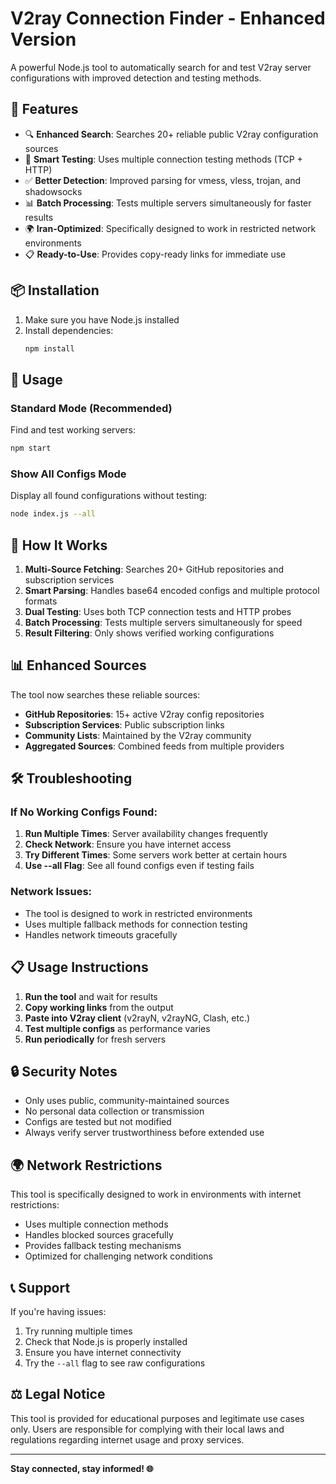 # V2ray Connection Finder - Enhanced Version

A powerful Node.js tool to automatically search for and test V2ray server configurations with improved detection and testing methods.

## 🚀 Features

- 🔍 **Enhanced Search**: Searches 20+ reliable public V2ray configuration sources
- 🧪 **Smart Testing**: Uses multiple connection testing methods (TCP + HTTP)
- ✅ **Better Detection**: Improved parsing for vmess, vless, trojan, and shadowsocks
- 📊 **Batch Processing**: Tests multiple servers simultaneously for faster results
- 🌍 **Iran-Optimized**: Specifically designed to work in restricted network environments
- 📋 **Ready-to-Use**: Provides copy-ready links for immediate use

## 📦 Installation

1. Make sure you have Node.js installed
2. Install dependencies:
   ```bash
   npm install
   ```

## 🎯 Usage

### Standard Mode (Recommended)
Find and test working servers:
```bash
npm start
```

### Show All Configs Mode
Display all found configurations without testing:
```bash
node index.js --all
```

## 🔧 How It Works

1. **Multi-Source Fetching**: Searches 20+ GitHub repositories and subscription services
2. **Smart Parsing**: Handles base64 encoded configs and multiple protocol formats
3. **Dual Testing**: Uses both TCP connection tests and HTTP probes
4. **Batch Processing**: Tests multiple servers simultaneously for speed
5. **Result Filtering**: Only shows verified working configurations

## 📊 Enhanced Sources

The tool now searches these reliable sources:
- **GitHub Repositories**: 15+ active V2ray config repositories
- **Subscription Services**: Public subscription links
- **Community Lists**: Maintained by the V2ray community
- **Aggregated Sources**: Combined feeds from multiple providers

## 🛠️ Troubleshooting

### If No Working Configs Found:
1. **Run Multiple Times**: Server availability changes frequently
2. **Check Network**: Ensure you have internet access
3. **Try Different Times**: Some servers work better at certain hours
4. **Use --all Flag**: See all found configs even if testing fails

### Network Issues:
- The tool is designed to work in restricted environments
- Uses multiple fallback methods for connection testing
- Handles network timeouts gracefully

## 📋 Usage Instructions

1. **Run the tool** and wait for results
2. **Copy working links** from the output
3. **Paste into V2ray client** (v2rayN, v2rayNG, Clash, etc.)
4. **Test multiple configs** as performance varies
5. **Run periodically** for fresh servers

## 🔒 Security Notes

- Only uses public, community-maintained sources
- No personal data collection or transmission
- Configs are tested but not modified
- Always verify server trustworthiness before extended use

## 🌍 Network Restrictions

This tool is specifically designed to work in environments with internet restrictions:
- Uses multiple connection methods
- Handles blocked sources gracefully  
- Provides fallback testing mechanisms
- Optimized for challenging network conditions

## 📞 Support

If you're having issues:
1. Try running multiple times
2. Check that Node.js is properly installed
3. Ensure you have internet connectivity
4. Try the `--all` flag to see raw configurations

## ⚖️ Legal Notice

This tool is provided for educational purposes and legitimate use cases only. Users are responsible for complying with their local laws and regulations regarding internet usage and proxy services.

---

**Stay connected, stay informed! 🌐**